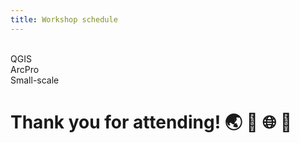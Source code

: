 ```yaml
---
title: Workshop schedule
---
```

<br>
QGIS
<br>
ArcPro
<br>
Small-scale

# Thank you for attending! 🌏 🎉 🌐 💚
